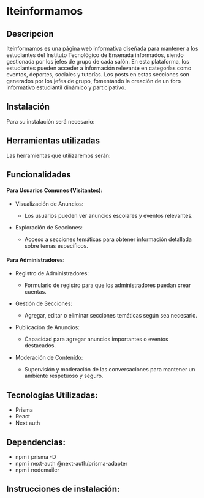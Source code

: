 
# Iteinformamos

## Descripcion

Iteinformamos es una página web informativa diseñada para mantener a los estudiantes del Instituto Tecnológico de Ensenada informados, siendo gestionada por los jefes de grupo de cada salón. En esta plataforma, los estudiantes pueden acceder a información relevante en categorías como eventos, deportes, sociales y tutorías. Los posts en estas secciones son generados por los jefes de grupo, fomentando la creación de un foro informativo estudiantil dinámico y participativo.

## Instalación

Para su instalación será necesario:

## Herramientas utilizadas

Las herramientas que utilizaremos serán:


## Funcionalidades

#### Para Usuarios Comunes (Visitantes):
  
- Visualización de Anuncios:
  - Los usuarios pueden ver anuncios escolares y eventos relevantes.

- Exploración de Secciones:    
  - Acceso a secciones temáticas para obtener información detallada sobre temas específicos.
  
#### Para Administradores:

- Registro de Administradores:
  - Formulario de registro para que los administradores puedan crear cuentas.

- Gestión de Secciones:
  - Agregar, editar o eliminar secciones temáticas según sea necesario.

- Publicación de Anuncios:
  - Capacidad para agregar anuncios importantes o eventos destacados.

- Moderación de Contenido:
  - Supervisión y moderación de las conversaciones para mantener un ambiente respetuoso y seguro.

## Tecnologías Utilizadas:

- Prisma
- React
- Next auth

## Dependencias:
- npm i prisma -D
- npm i next-auth @next-auth/prisma-adapter
- npm i nodemailer

## Instrucciones de instalación:
